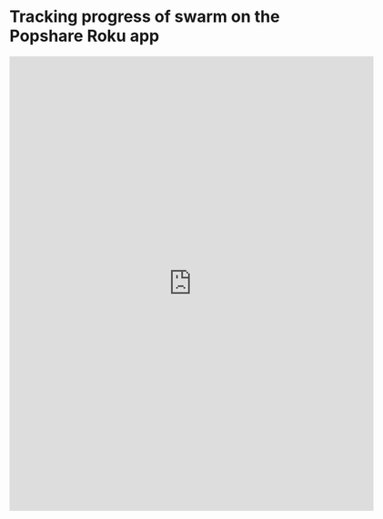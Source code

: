 # Tracking progress of swarm on the Popshare Roku app

<iframe src="https://share.descript.com/embed/DltQHNo620N" width="640" height="800" frameborder="0" allowfullscreen></iframe>

